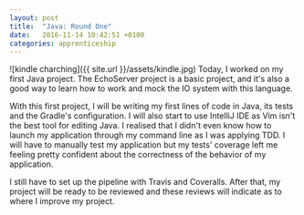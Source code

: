 ```yaml
---
layout: post
title:  "Java: Round One"
date:   2016-11-14 10:42:51 +0100
categories: apprenticeship
---
```

![kindle charching]({{ site.url }}/assets/kindle.jpg)
Today, I worked on my first Java project. The EchoServer project is a basic
project, and it's also a good way to learn how to work and mock the IO system
with this language.

With this first project, I will be writing my first lines of code in Java, its tests and
the Gradle's configuration. I will also start to use IntelliJ IDE as Vim isn't
the best tool for editing Java. I realised that I didn't even know how to launch
my application through my command line as I was applying TDD. I will have to
manually test my application but my tests' coverage left me feeling pretty
confident about the correctness of the behavior of my application.

I still have to set up the pipeline with Travis and Coveralls.
After that, my project will be ready to be reviewed and these reviews will
indicate as to where I improve my project.
